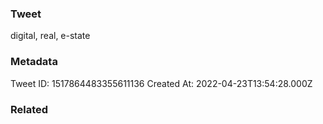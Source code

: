 ### Tweet
digital, real, e-state

### Metadata
Tweet ID: 1517864483355611136
Created At: 2022-04-23T13:54:28.000Z

### Related

